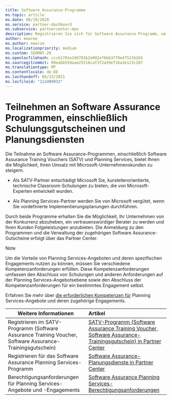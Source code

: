 ```yaml
---
title: Software Assurance-Programme
ms.topic: article
ms.date: 08/19/2020
ms.service: partner-dashboard
ms.subservice: partnercenter-mpn
description: Registrieren Sie sich für Software Assurance Programm, um Geschäftsprozesse zu erstellen und sich für die Bereitstellung von Schulungen und Planung für Unternehmenskunden zu entschädigen.
author: mowree
ms.author: mowrim
ms.localizationpriority: medium
ms.custom: SEOMAY.20
ms.openlocfilehash: cccb1701e196781b2e002ef6bb37f0e47521b2b5
ms.sourcegitcommit: 09eabb559aae25518caf3f2a59ef16a3e123c207
ms.translationtype: MT
ms.contentlocale: de-DE
ms.lasthandoff: 06/23/2021
ms.locfileid: "112489933"
---
```

# <a name="participate-in-software-assurance-programs-including-training-vouchers-and-planning-services"></a>Teilnehmen an Software Assurance Programmen, einschließlich Schulungsgutscheinen und Planungsdiensten

Die Teilnahme an Software Assurance-Programmen, einschließlich Software Assurance Training Vouchers (SATV) und Planning Services, bietet Ihnen die Möglichkeit, Ihren Umsatz mit Microsoft-Unternehmenskunden zu steigern. 

- Als SATV-Partner entschädigt Microsoft Sie, kursleiterorientierte, technische Classroom-Schulungen zu bieten, die von Microsoft-Experten entwickelt wurden. 

- Als Planning Services-Partner werden Sie von Microsoft vergütet, wenn Sie vordefinierte Implementierungsplanungen durchführen. 

Durch beide Programme erhalten Sie die Möglichkeit, Ihr Unternehmen von der Konkurrenz abzuheben, ein vertrauenswürdiger Berater zu werden und Ihren Kunden Folgeleistungen anzubieten. Die Anmeldung zu den Programmen und die Verwaltung der zugehörigen Software Assurance-Gutscheine erfolgt über das Partner Center.

> [!NOTE]
> Um die Vorteile von Planning Services-Angeboten und deren spezifischen Engagements nutzen zu können, müssen Sie verschiedene Kompetenzanforderungen erfüllen. Diese Kompetenzanforderungen umfassen den Abschluss von Schulungen und anderen Anforderungen auf der Planning Services-Angebotsebene sowie den Abschluss der Kompetenzanforderungen für ein bestimmtes Engagement selbst.  
>
> Erfahren Sie mehr über [die erforderlichen Kompetenzen für](software-assurance-dps-requirements.md) Planning Services-Angebote und deren zugehörige Engagements.


|**Weitere Informationen**   |**Artikel**   |
|--------------------------|:------------------|
|Registrieren im SATV-Programm (Software Assurance Training Voucher, Software Assurance-Trainingsgutschein)  | [SATV-Programm (Software Assurance Training Voucher, Software Assurance-Trainingsgutschein) in Partner Center](software-assurance-satv.md)|
|Registrieren für das Software Assurance Planning Services-Programm | [Software Assurance-Planungsdienste in Partner Center](software-assurance-dps.md) |
|Berechtigungsanforderungen für Planning Services-Angebote und -Engagements  | [Software Assurance Planning Services-Berechtigungsanforderungen](software-assurance-dps-requirements.md)  |